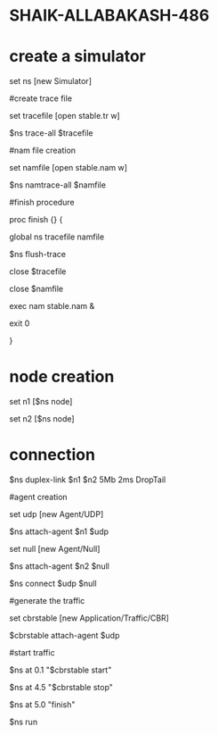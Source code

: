# SHAIK-ALLABAKASH-486
# create a simulator

set ns [new Simulator]

#create trace file

set tracefile [open stable.tr w]

$ns trace-all $tracefile

#nam file creation

set namfile [open stable.nam w]

$ns namtrace-all $namfile

#finish procedure

proc finish {} {

global ns tracefile namfile

$ns flush-trace

close $tracefile

close $namfile

exec nam stable.nam &

exit 0

}

# node creation

set n1 [$ns node]

set n2 [$ns node]

# connection 

$ns duplex-link $n1 $n2 5Mb 2ms DropTail

#agent creation

set udp [new Agent/UDP]

$ns attach-agent $n1 $udp

set null [new Agent/Null]

$ns attach-agent $n2 $null

$ns connect $udp $null

#generate the traffic

set cbrstable [new Application/Traffic/CBR]

$cbrstable attach-agent $udp

#start traffic

$ns at 0.1 "$cbrstable start"

$ns at 4.5 "$cbrstable stop"

$ns at 5.0 "finish"

$ns run
